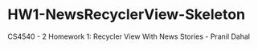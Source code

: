 # HW1-NewsRecyclerView-Skeleton
CS4540 - 2 Homework 1: Recycler View With News Stories - Pranil Dahal
